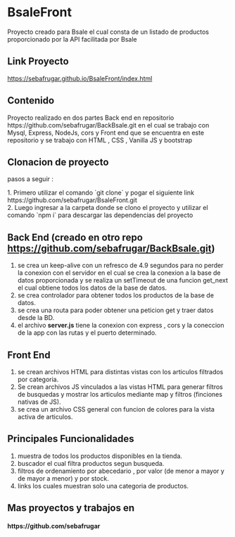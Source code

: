 
# BsaleFront

<p> Proyecto creado para Bsale el cual consta de un listado de productos 
  proporcionado por la API facilitada por Bsale </p>

## Link Proyecto

https://sebafrugar.github.io/BsaleFront/index.html


## Contenido 

<p> Proyecto realizado en dos partes Back end en repositorio https://github.com/sebafrugar/BackBsale.git en el cual se trabajo con Mysql,
Express, NodeJs, cors y Front end que se encuentra en este repositorio y se trabajo con HTML , CSS , Vanilla JS y bootstrap</p>
  
## Clonacion de proyecto

<p> pasos a seguir :</p>
1. Primero utilizar el comando `git clone` y pogar el siguiente link https://github.com/sebafrugar/BsaleFront.git </br>
2. Luego ingresar a la carpeta donde se clono el proyecto y utilizar el comando `npm i` para descargar las dependencias del proyecto


## Back End (creado en otro repo https://github.com/sebafrugar/BackBsale.git)

1. se crea un keep-alive con un refresco de 4.9 segundos para no perder la conexion con el servidor en el cual se crea la conexion a la base de datos proporcionada y se realiza un setTimeout de una funcion get_next el cual obtiene todos los datos de la base de datos. </br>
2. se crea controlador para obtener todos los productos de la base de datos. </br>
3. se crea una routa para poder obtener una peticion get y traer datos desde la BD. </br>
4. el archivo **server.js** tiene la conexion con  express , cors y la coneccion de la app con las rutas y el puerto determinado. </br>


## Front End

1. se crean archivos HTML para distintas vistas con los articulos filtrados por categoria.</br>
2. Se crean archivos JS vinculados a las vistas HTML para generar filtros de busquedas y mostrar los articulos mediante map y filtros (finciones nativas de JS).</br>
3. se crea un archivo CSS general con funcion de colores para la vista activa de articulos.</br>


## Principales Funcionalidades 

1. muestra de todos los productos disponibles en la tienda.</br>
2. buscador el cual filtra productos segun busqueda.</br>
3. filtros de ordenamiento por abecedario , por valor (de menor a mayor y de mayor a menor) y por stock.</br>
4. links los cuales muestran solo una categoria de productos.</br>


## Mas proyectos y trabajos en

<h4> https://github.com/sebafrugar </h4>
